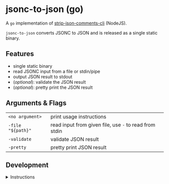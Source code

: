 # jsonc-to-json (go)

A `go` implementation of [strip-json-comments-cli](https://github.com/sindresorhus/strip-json-comments-cli) (NodeJS).

`jsonc-to-json` converts JSONC to JSON and is released as a single static binary.

## Features

* single static binary
* read JSONC input from a file or stdin/pipe
* output JSON result to stdout
* (*optional*): validate the JSON result
* (*optional*): pretty print the JSON result

## Arguments & Flags

|||
|:------------------|--------------------------------------------------------|
| `<no argument>`   | print usage instructions                               |
| `-file "${path}"` | read input from given file, use `-` to read from stdin |
| `-validate`       | validate JSON result                                   |
| `-pretty`         | pretty print JSON result                               |

## Development

<details>
<summary>Instructions</summary>

```bash
# print usage
go run main.go

# convert a JSONC file to JSON
go run main.go -file "${json_file_path}"

# read JSONC body from stdin
echo -e '{"foo":"bar"\n//foo\n}' | go run main.go -file -

# format the source code
gofmt -w main.go

# build the binary
# -w disables DWARF debugging information generation (debug_info)
# -s strip / omit the symbol table
# -trimpath - see: https://go.dev/doc/go1.13#go-command
go build -ldflags "-extldflags '-static' -s -w" -o ./strip-json-comments
# build with external linker i.e. gcc
go build -ldflags "-linkmode 'external' -extldflags '-static'" -o ./strip-json-comments
```

</details>
